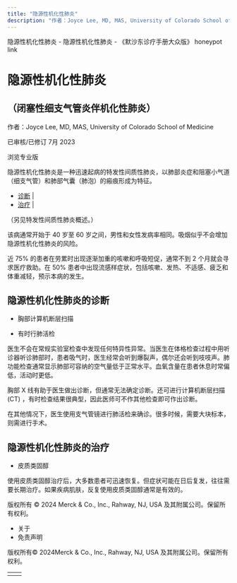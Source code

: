 ```yaml
---
title: "隐源性机化性肺炎"
description: "作者：Joyce Lee, MD, MAS, University of Colorado School of Medicine"
---
```


﻿隐源性机化性肺炎 \- 隐源性机化性肺炎 \- 《默沙东诊疗手册大众版》 honeypot link

# 隐源性机化性肺炎

## （闭塞性细支气管炎伴机化性肺炎）

作者：Joyce Lee, MD, MAS, University of Colorado School of Medicine

已审核/已修订 7月 2023

浏览专业版

隐源性机化性肺炎是一种迅速起病的特发性间质性肺炎，以肺部炎症和阻塞小气道（细支气管）和肺部气囊（肺泡）的瘢痕形成为特征。

- [诊断](#诊断_v9029787_zh) \|
- [治疗](#治疗_v14455037_zh) \|

（另见特发性间质性肺炎概述。）

该病通常开始于 40 岁至 60 岁之间，男性和女性发病率相同。吸烟似乎不会增加隐源性机化性肺炎的风险。

近 75% 的患者在劳累时出现逐渐加重的咳嗽和呼吸短促，通常不到 2 个月就会寻求医疗救助。在 50% 患者中出现流感样症状，包括咳嗽、发热、不适感、疲乏和体重减轻，预示本病的发生。

## 隐源性机化性肺炎的诊断

- 胸部计算机断层扫描

- 有时行肺活检


医生不会在常规实验室检查中发现任何特异性异常。当医生在体格检查过程中用听诊器听诊肺部时，患者吸气时，医生经常会听到爆裂声，偶尔还会听到吱吱声。肺功能检查通常显示肺部可容纳的空气量低于正常水平。血氧含量在患者休息时常偏低，活动时更低。

胸部 X 线有助于医生做出诊断，但通常无法确定诊断。还可进行计算机断层扫描(CT) ，有时检查结果很典型，因此医师可不作其他检查即可作出诊断。

在其他情况下，医生使用支气管镜进行肺活检来确诊。很多时候，需要大块标本，则需进行手术。

## 隐源性机化性肺炎的治疗

- 皮质类固醇


使用皮质类固醇治疗后，大多数患者可迅速恢复。但症状可能在日后复发，往往需要长期治疗。如果疾病肌肤，反复使用皮质类固醇通常是有效的。



版权所有 © 2024
Merck & Co., Inc., Rahway, NJ, USA 及其附属公司。保留所有权利。

- 关于
- 免责声明

版权所有© 2024Merck & Co., Inc., Rahway, NJ, USA 及其附属公司。保留所有权利。

|     |     |
| --- | --- |
|  |  |